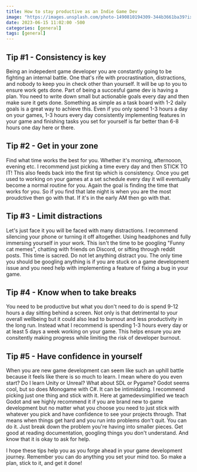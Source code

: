 ```yaml
---
title: How to stay productive as an Indie Game Dev
image: "https://images.unsplash.com/photo-1490810194309-344b3661ba39?ixlib=rb-4.0.3&ixid=M3wxMjA3fDB8MHxwaG90by1wYWdlfHx8fGVufDB8fHx8fA%3D%3D&auto=format&fit=crop&w=1148&q=80"
date: 2023-06-15 11:02:00 -500 
categories: [general]
tags: [general]
---
```


## Tip #1 - Consistency is key
Being an indepedent game developer you are constantly going to be fighting an internal battle. One that's rife with procrastination, distractions, and nobody to keep you in check other than yourself. It will be up to you to ensure work gets done. Part of being a succesful game dev is having a plan. You need to write down small but actionable goals every day and then make sure it gets done. Something as simple as a task board with 1-2 daily goals is a great way to achieve this. Even if you only spend 1-3 hours a day on your games, 1-3 hours every day consistently implementing features in your game and finishing tasks you set for yourself is far better than 6-8 hours one day here or there. 

## Tip #2 - Get in your zone
Find what time works the best for you. Whether it's morning, afternooon, evening etc. I recommend just picking a time every day and then STICK TO IT! This also feeds back into the first tip which is consistency. Once you get used to working on your games at a set schedule every day it will eventually become a normal routine for you. Again the goal is finding the time that works for you. So if you find that late night is when you are the most proudctive then go with that. If it's in the early AM then go with that. 

## Tip #3 - Limit distractions
Let's just face it you will be faced with many distractions. I recommend silencing your phone or turning it off altogether. Using headphones and fully immersing yourself in your work. This isn't the time to be googling "Funny cat memes", chatting with friends on Discord, or sifting through reddit posts. This time is sacred. Do not let anything distract you. The only time you should be googling anything is if you are stuck on a game development issue and you need help with implementing a feature of fixing a bug in your game.

## Tip #4 - Know when to take breaks
You need to be productive but what you don't need to do is spend 9-12 hours a day sitting behind a screen. Not only is that detrimental to your overall wellbeing but it could also lead to burnout and less productivity in the long run. Instead what I recommend is spending 1-3 hours every day or at least 5 days a week working on your game. This helps ensure you are consitently making progress while limiting the risk of developer burnout. 

## Tip #5 - Have confidence in yourself
When you are new game development can seem like such an uphill battle because it feels like there is so much to learn. I mean where do you even start? Do I learn Unity or Unreal? What about SDL or Pygame? Godot seems cool, but so does Monogame with C#. It can be intimidating. I recommend picking just one thing and stick with it. Here at gamedevsimplified we teach Godot and we highly recommend it if you are brand new to game development but no matter what you choose you need to just stick with whatever you pick and have confidence to see your projects through. That means when things get hard and you run into problems don't quit. You can do it. Just break down the problem you're having into smaller pieces. Get good at reading documentation, googling things you don't understand. And know that it is okay to ask for help. 


I hope these tips help you as you forge ahead in your game development journey. Remember you can do anything you set your mind too. So make a plan, stick to it, and get it done!